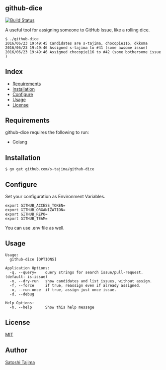 github-dice
---
[![Build Status](https://travis-ci.org/s-tajima/github-dice.svg?branch=master)](https://travis-ci.org/s-tajima/github-dice)

A useful tool for assigning someone to GitHub Issue, like a rolling dice.


```
$ ./github-dice
2016/06/23 19:49:45 Candidates are s-tajima, chocopie116, dkkoma
2016/06/23 19:49:46 Assigned s-tajima to #41 (some awsome issue)
2016/06/23 19:49:46 Assigned chocopie116 to #42 (some bothersome issue )
```

## Index

* [Requirements](#requirements)
* [Installation](#installation)
* [Configure](#configure)
* [Usage](#usage)       
* [License](#license)    

## Requirements

github-dice requires the following to run:

* Golang

## Installation

```
$ go get github.com/s-tajima/github-dice
```

## Configure

Set your configuration as Environment Variables.
```
export GITHUB_ACCESS_TOKEN=
export GITHUB_ORGANIZATION=
export GITHUB_REPO=
export GITHUB_TEAM=
```
You can use .env file as well.


## Usage

```
Usage:
  github-dice [OPTIONS]

Application Options:
  -q, --query=    query strings for search issue/pull-request. (default: is:issue)
  -n, --dry-run   show candidates and list issues, without assign.
  -f, --force     if true, reassign even if already assigned.
  -o, --run-once  if true, assign just once issue.
  -d, --debug

Help Options:
  -h, --help      Show this help message
```

## License

[MIT](./LICENSE)

## Author

[Satoshi Tajima](https://github.com/s-tajima)
